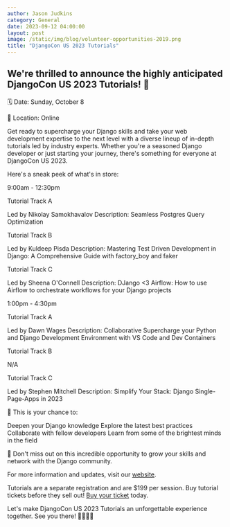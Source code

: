 ```yaml
---
author: Jason Judkins
category: General
date: 2023-09-12 04:00:00
layout: post
image: /static/img/blog/volunteer-opportunities-2019.png
title: "DjangoCon US 2023 Tutorials"
---
```


## We're thrilled to announce the highly anticipated DjangoCon US 2023 Tutorials! 🐍

🗓️ Date: Sunday, October 8

📍 Location: Online

Get ready to supercharge your Django skills and take your web development expertise to the next level with a diverse lineup of in-depth tutorials led by industry experts. Whether you're a seasoned Django developer or just starting your journey, there's something for everyone at DjangoCon US 2023.

Here's a sneak peek of what's in store:

9:00am - 12:30pm

Tutorial Track A

Led by Nikolay Samokhavalov
Description: Seamless Postgres Query Optimization

Tutorial Track B

Led by Kuldeep Pisda
Description: Mastering Test Driven Development in Django: A Comprehensive Guide with factory_boy and faker

Tutorial Track C 

Led by Sheena O'Connell
Description: DJango <3 Airflow: How to use Airflow to orchestrate workflows for your Django projects

1:00pm - 4:30pm

Tutorial Track A

Led by Dawn Wages
Description: Collaborative Supercharge your Python and Django Development Environment with VS Code and Dev Containers

Tutorial Track B

N/A

Tutorial Track C 

Led by Stephen Mitchell
Description: Simplify Your Stack: Django Single-Page-Apps in 2023


🎉 This is your chance to:

Deepen your Django knowledge
Explore the latest best practices
Collaborate with fellow developers
Learn from some of the brightest minds in the field

🚀 Don't miss out on this incredible opportunity to grow your skills and network with the Django community. 

For more information and updates, visit our [website](https://2023.djangocon.us/tutorials/).

Tutorials are a separate registration and are $199 per session. Buy tutorial tickets before they sell out! [Buy your ticket](https://ti.to/defna/djangocon-us-2023) today.


Let's make DjangoCon US 2023 Tutorials an unforgettable experience together. See you there! 👩‍💻👨‍💻 

